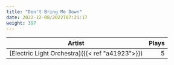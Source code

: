 ```yaml
---
title: "Don't Bring Me Down"
date: 2022-12-08/2022T07:21:17
weight: 397
---
```




 Artist | Plays 
----- | -----:
[Electric Light Orchestra]({{< ref "a41923">}}) | 5
